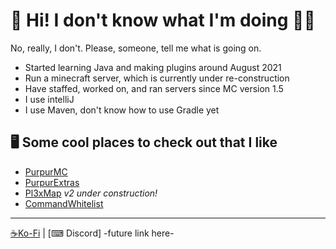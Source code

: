 # 🎼 Hi! I don't know what I'm doing 👌🏻

No, really, I don't. Please, someone, tell me what is going on.

- Started learning Java and making plugins around August 2021
- Run a minecraft server, which is currently under re-construction 
- Have staffed, worked on, and ran servers since MC version 1.5 
- I use intelliJ
- I use Maven, don't know how to use Gradle yet

## 🖥 Some cool places to check out that I like
- [PurpurMC](https://github.com/PurpurMC/Purpur)
- [PurpurExtras](https://github.com/PurpurMC/PurpurExtras)
- [Pl3xMap](https://github.com/BillyGalbreath/Pl3xMap) *v2 under construction!*
- [CommandWhitelist](https://github.com/YouHaveTrouble/CommandWhitelist)

___

[☕Ko-Fi](https://ko-fi.com/illogicalrhythmic) | [⌨ Discord] -future link here-
